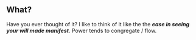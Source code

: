 ## What?
Have you ever thought of it? I like to think of it like the the ***ease in seeing your will made manifest***. Power tends to congregate / flow. 